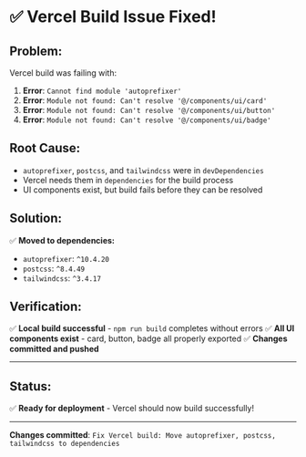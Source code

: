 # ✅ **Vercel Build Issue Fixed!**

## **Problem:**
Vercel build was failing with:
1. **Error**: `Cannot find module 'autoprefixer'`
2. **Error**: `Module not found: Can't resolve '@/components/ui/card'`
3. **Error**: `Module not found: Can't resolve '@/components/ui/button'`
4. **Error**: `Module not found: Can't resolve '@/components/ui/badge'`

## **Root Cause:**
- `autoprefixer`, `postcss`, and `tailwindcss` were in `devDependencies`
- Vercel needs them in `dependencies` for the build process
- UI components exist, but build fails before they can be resolved

## **Solution:**
✅ **Moved to dependencies:**
- `autoprefixer`: `^10.4.20`
- `postcss`: `^8.4.49`
- `tailwindcss`: `^3.4.17`

## **Verification:**
✅ **Local build successful** - `npm run build` completes without errors
✅ **All UI components exist** - card, button, badge all properly exported
✅ **Changes committed and pushed**

---

## **Status:**
✅ **Ready for deployment** - Vercel should now build successfully!

---

**Changes committed**: `Fix Vercel build: Move autoprefixer, postcss, tailwindcss to dependencies`

